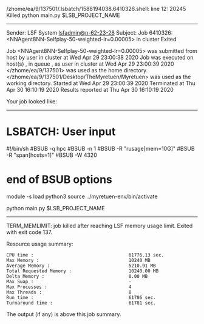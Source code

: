 /zhome/ea/9/137501/.lsbatch/1588194038.6410326.shell: line 12: 20245 Killed                  python main.py $LSB_PROJECT_NAME

------------------------------------------------------------
Sender: LSF System <lsfadmin@n-62-23-28>
Subject: Job 6410326: <NNAgent8NN-Selfplay-50-weighted-lr=0.00005> in cluster <dcc> Exited

Job <NNAgent8NN-Selfplay-50-weighted-lr=0.00005> was submitted from host <n-62-30-6> by user <s183914> in cluster <dcc> at Wed Apr 29 23:00:38 2020
Job was executed on host(s) <n-62-23-28>, in queue <hpc>, as user <s183914> in cluster <dcc> at Wed Apr 29 23:00:39 2020
</zhome/ea/9/137501> was used as the home directory.
</zhome/ea/9/137501/Desktop/TheMyretuen/Myretuen> was used as the working directory.
Started at Wed Apr 29 23:00:39 2020
Terminated at Thu Apr 30 16:10:19 2020
Results reported at Thu Apr 30 16:10:19 2020

Your job looked like:

------------------------------------------------------------
# LSBATCH: User input
#!/bin/sh
#BSUB -q hpc
#BSUB -n 1
#BSUB -R "rusage[mem=10G]"
#BSUB -R "span[hosts=1]"
#BSUB -W 4320
# end of BSUB options

module -s load python3
source ../myretuen-env/bin/activate

python main.py $LSB_PROJECT_NAME


------------------------------------------------------------

TERM_MEMLIMIT: job killed after reaching LSF memory usage limit.
Exited with exit code 137.

Resource usage summary:

    CPU time :                                   61776.13 sec.
    Max Memory :                                 10240 MB
    Average Memory :                             5210.91 MB
    Total Requested Memory :                     10240.00 MB
    Delta Memory :                               0.00 MB
    Max Swap :                                   -
    Max Processes :                              4
    Max Threads :                                8
    Run time :                                   61786 sec.
    Turnaround time :                            61781 sec.

The output (if any) is above this job summary.

